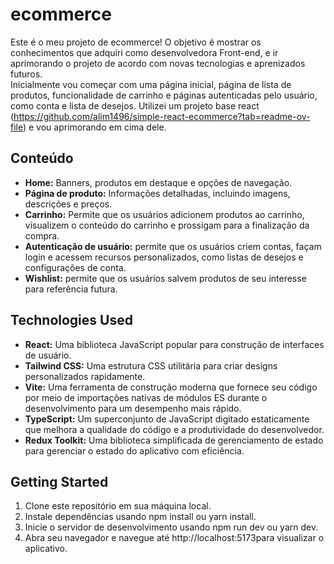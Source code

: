 # ecommerce

Este é o meu projeto de ecommerce!
O objetivo é mostrar os conhecimentos que adquiri como desenvolvedora Front-end, e ir aprimorando o projeto de acordo com novas tecnologias e aprenizados futuros.  
Inicialmente vou começar com uma página inicial, página de lista de produtos, funcionalidade de carrinho e páginas autenticadas pelo usuário, como conta e lista de desejos.
Utilizei um projeto base react (https://github.com/alim1496/simple-react-ecommerce?tab=readme-ov-file) e vou aprimorando em cima dele.

## Conteúdo

- **Home:** Banners, produtos em destaque e opções de navegação.
- **Página de produto:** Informações detalhadas, incluindo imagens, descrições e preços.
- **Carrinho:** Permite que os usuários adicionem produtos ao carrinho, visualizem o conteúdo do carrinho e prossigam para a finalização da compra.
- **Autenticação de usuário:** permite que os usuários criem contas, façam login e acessem recursos personalizados, como listas de desejos e configurações de conta.
- **Wishlist:** permite que os usuários salvem produtos de seu interesse para referência futura.

## Technologies Used

- **React:** Uma biblioteca JavaScript popular para construção de interfaces de usuário.
- **Tailwind CSS:** Uma estrutura CSS utilitária para criar designs personalizados rapidamente.
- **Vite:** Uma ferramenta de construção moderna que fornece seu código por meio de importações nativas de módulos ES durante o desenvolvimento para um desempenho mais rápido.
- **TypeScript:** Um superconjunto de JavaScript digitado estaticamente que melhora a qualidade do código e a produtividade do desenvolvedor.
- **Redux Toolkit:** Uma biblioteca simplificada de gerenciamento de estado para gerenciar o estado do aplicativo com eficiência.

## Getting Started

1. Clone este repositório em sua máquina local.
2. Instale dependências usando npm install ou yarn install.
3. Inicie o servidor de desenvolvimento usando npm run dev ou yarn dev.
4. Abra seu navegador e navegue até http://localhost:5173para visualizar o aplicativo.
